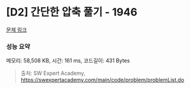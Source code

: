 # [D2] 간단한 압축 풀기 - 1946 

[문제 링크](https://swexpertacademy.com/main/code/problem/problemDetail.do?contestProbId=AV5PmkDKAOMDFAUq) 

### 성능 요약

메모리: 58,508 KB, 시간: 161 ms, 코드길이: 431 Bytes



> 출처: SW Expert Academy, https://swexpertacademy.com/main/code/problem/problemList.do